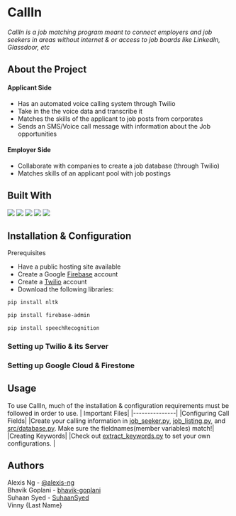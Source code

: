 #  CallIn
*CallIn is a job matching program meant to connect employers and job seekers in areas without internet & or access to job boards like LinkedIn, Glassdoor, etc*
## About the Project
#### Applicant Side
- Has an automated voice calling system through Twilio
- Take in the the voice data and transcribe it
- Matches the skills of the applicant to job posts from corporates
- Sends an SMS/Voice call message with information about the Job opportunities
  
#### Employer Side
- Collaborate with companies to create a job database (through Twilio)
- Matches skills of an applicant pool with job postings


## Built With

<a href="https://www.python.org/"><img src="https://img.shields.io/badge/Python-3.9-blue"></a>  <a href="https://firebase.google.com/"><img src="https://img.shields.io/badge/Firebase-Database-yellow"></a>  <a href="https://nodejs.org/en/"><img src="https://img.shields.io/badge/Node.js-17.8-green"></a>  <a href="https://www.twilio.com/"><img src="https://img.shields.io/badge/Twilio-red"></a>  <a href="https://mapsplatform.google.com/"><img src="https://img.shields.io/badge/Google_Maps-API-darkgreen"></a>

## Installation & Configuration
Prerequisites
- Have a public hosting site available
- Create a Google [Firebase](Firebase.google.com) account
- Create a [Twilio](twilio.com) account
- Download the following libraries:
```zsh
pip install nltk

pip install firebase-admin

pip install speechRecognition
```

### Setting up Twilio & its Server

### Setting up Google Cloud & Firestone

## Usage
To use CallIn, much of the installation & configuration requirements must be followed in order to use. 
| Important Files|
|---------------|
|Configuring Call Fields|
|Create your calling information in [job_seeker.py](https://github.com/alexis-ng/hackku2022/blob/main/job_seeker.py), [job_listing.py](https://github.com/alexis-ng/hackku2022/blob/main/job_listing.py), and [src/database.py](https://github.com/alexis-ng/hackku2022/blob/main/src/database.py). Make sure the fieldnames(member variables) match!|
|Creating Keywords|
|Check out [extract_keywords.py](https://github.com/alexis-ng/hackku2022/blob/main/extract_keywords.py) to set your own configurations. |







## Authors
Alexis Ng - [@alexis-ng](https://github.com/alexis-ng/) <br>
Bhavik Goplani - [bhavik-goplani](https://github.com/bhavik-goplani)<br>
Suhaan Syed - [SuhaanSyed](https://github.com/SuhaanSyed)<br>
Vinny {Last Name} <br>
